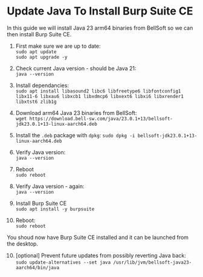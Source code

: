
# Update Java To Install Burp Suite CE

In this guide we will install Java 23 arm64 binaries from BellSoft so we can then install Burp Suite CE.

1. First make sure we are up to date:  
`sudo apt update`   
`sudo apt upgrade -y`  

2. Check current Java version - should be Java 21:  
`java --version`  

3. Install dependancies:  
`sudo apt install libasound2 libc6 libfreetype6 libfontconfig1 libx11-6 libxau6 libxcb1 libxdmcp6 libxext6 libxi6 libxrender1 libxtst6 zlib1g`  

4. Download arm64 Java 23 binaries from BellSoft:  
`wget https://download.bell-sw.com/java/23.0.1+13/bellsoft-jdk23.0.1+13-linux-aarch64.deb`

5. Install the `.deb` package with `dpkg`:
`sudo dpkg -i bellsoft-jdk23.0.1+13-linux-aarch64.deb`  

6. Verify Java version:  
`java --version`  

5. Reboot  
`sudo reboot`  

7. Verify Java version - again:  
`java --version`  

8. Install Burp Suite CE  
`sudo apt install -y burpsuite`

9. Reboot:  
`sudo reboot`  

You shoud now have Burp Suite CE installed and it can be launched from the desktop.

10. [optional] Prevent future updates from possibly reverting Java back:  
`sudo update-alternatives --set java /usr/lib/jvm/bellsoft-java23-aarch64/bin/java`  


